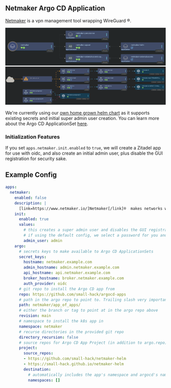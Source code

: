 ## Netmaker Argo CD Application
[Netmaker](https://www.netmaker.io/) is a vpn management tool wrapping WireGuard ®️.

<a href="../../assets/images/screenshots/netmaker.png">
<img src="../../assets/images/screenshots/netmaker.png" alt="Screenshot of the Argo CD web interface showing the netmaker app of apps. The netmaker app shows three children: netmaker-persistence application in healthy state, netmaker-appset with a child of netmaker-helm app both in healthy state, and the netmaker external secrets appset with a child app of netmaker-externalsecrets also both in a healthy state">
</a>

<a href="../../assets/images/screenshots/netmaker-network.png">
<img src="../../assets/images/screenshots/netmaker-network.png" alt="Screenshot of the Argo CD web interface showing the netmaker-helm app's networking view. From the left it shows connection from the internet to the ip 192.168.42.42 which then connects to three ingresses, which connect to three services, which connect to three pods. The ingresses are netmaker-api, netmaker-mqtt, and netmaker-ui, which similarly named services and pods. Outside of that part of the chart are two services netmaker-postgresql and netmaker-postgresql-hl. Both connect to a pod called netmaker-postgresql-0">
</a>

We're currently using our [own home grown helm chart](https://github.com/small-hack/netmaker-helm) as it supports existing secrets and initial super admin user creation. You can learn more about the Argo CD ApplicationSet [here](https://github.com/small-hack/argocd-apps/tree/main/netmaker).

### Initialization Features

If you set `apps.netmaker.init.enabled` to `true`, we will create a Zitadel app for use with oidc, and also create an initial admin user, plus disable the GUI registration for security sake.


## Example Config

```yaml
apps:
  netmaker:
    enabled: false
    description: |
      [link=https://www.netmaker.io/]Netmaker[/link]®️  makes networks with WireGuard. Netmaker automates fast, secure, and distributed virtual networks.
    init:
      enabled: true
      values:
        # this creates a super admin user and disables the GUI registration form
        # if using the default config, we select a password for you and update your bitwarden
        admin_user: admin
    argo:
      # secrets keys to make available to Argo CD ApplicationSets
      secret_keys:
        hostname: netmaker.example.com
        admin_hostname: admin.netmaker.example.com
        api_hostname: api.netmaker.example.com
        broker_hostname: broker.netmaker.example.com
        auth_provider: oidc
      # git repo to install the Argo CD app from
      repo: https://github.com/small-hack/argocd-apps
      # path in the argo repo to point to. Trailing slash very important!
      path: netmaker/app_of_apps/
      # either the branch or tag to point at in the argo repo above
      revision: main
      # namespace to install the k8s app in
      namespace: netmaker
      # recurse directories in the provided git repo
      directory_recursion: false
      # source repos for Argo CD App Project (in addition to argo.repo)
      project:
        source_repos:
        - https://github.com/small-hack/netmaker-helm
        - https://small-hack.github.io/netmaker-helm
        destination:
          # automatically includes the app's namespace and argocd's namespace
          namespaces: []
```
